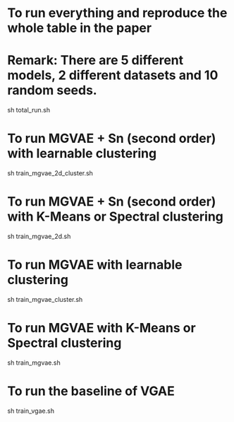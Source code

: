 # To run everything and reproduce the whole table in the paper
# Remark: There are 5 different models, 2 different datasets and 10 random seeds.
sh total_run.sh

# To run MGVAE + Sn (second order) with learnable clustering
sh train_mgvae_2d_cluster.sh

# To run MGVAE + Sn (second order) with K-Means or Spectral clustering
sh train_mgvae_2d.sh

# To run MGVAE with learnable clustering
sh train_mgvae_cluster.sh

# To run MGVAE with K-Means or Spectral clustering
sh train_mgvae.sh

# To run the baseline of VGAE
sh train_vgae.sh
